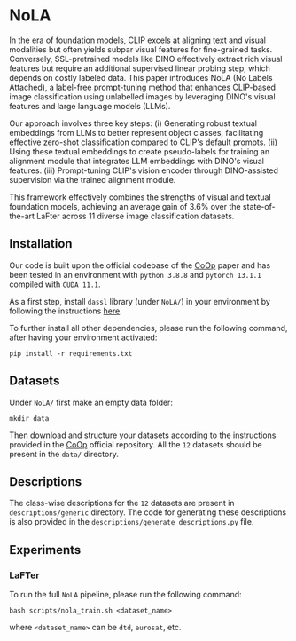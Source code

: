 # NoLA
In the era of foundation models, CLIP excels at aligning text and visual modalities but often yields subpar visual features for fine-grained tasks. Conversely, SSL-pretrained models like DINO effectively extract rich visual features but require an additional supervised linear probing step, which depends on costly labeled data. This paper introduces NoLA (No Labels Attached), a label-free prompt-tuning method that enhances CLIP-based image classification using unlabelled images by leveraging DINO's visual features and large language models (LLMs).

Our approach involves three key steps: (i) Generating robust textual embeddings from LLMs to better represent object classes, facilitating effective zero-shot classification compared to CLIP's default prompts. (ii) Using these textual embeddings to create pseudo-labels for training an alignment module that integrates LLM embeddings with DINO's visual features. (iii) Prompt-tuning CLIP's vision encoder through DINO-assisted supervision via the trained alignment module.

This framework effectively combines the strengths of visual and textual foundation models, achieving an average gain of 3.6% over the state-of-the-art LaFter across 11 diverse image classification datasets.

## Installation

Our code is built upon the official codebase of the [CoOp](https://github.dev/KaiyangZhou/CoOp) paper and has been 
tested in an environment with `python 3.8.8` and `pytorch 13.1.1` compiled with `CUDA 11.1`. 

As a first step, install `dassl` library (under `NoLA/`) in your environment by following the instructions [here](https://github.com/KaiyangZhou/Dassl.pytorch#installation).

To further install all other dependencies, please run the following command, after having your environment activated:

```
pip install -r requirements.txt
```

## Datasets

Under `NoLA/` first make an empty data folder: 

```
mkdir data
```

Then download and structure your datasets according to the instructions provided in the [CoOp](https://github.dev/KaiyangZhou/CoOp)
official repository. All the `12` datasets should be present in the `data/` directory.

## Descriptions

The class-wise descriptions for the `12` datasets are present in `descriptions/generic` directory. 
The code for generating these descriptions is also provided in the `descriptions/generate_descriptions.py` file.

## Experiments

### LaFTer
To run the full `NoLA` pipeline, please run the following command:

```
bash scripts/nola_train.sh <dataset_name>
```

where `<dataset_name>` can be `dtd`, `eurosat`, etc.

<!--
#### To cite us: 
```bibtex
@InProceedings{mirza2023lafter,
    author    = {Mirza, M. Jehanzeb and Karlinsky, Leonid and Lin, Wei and Kozinski, Mateusz and 
                 Possegger, Horst and Feris, Rogerio and Bischof, Horst},
    title     = {LaFTer: Label-Free Tuning of Zero-shot Classifier using Language and Unlabeled Image Collections},
    booktitle = {Conference on Neural Information Processing Systems (NeurIPS)},
    year      = {2023}
}
```
-->
